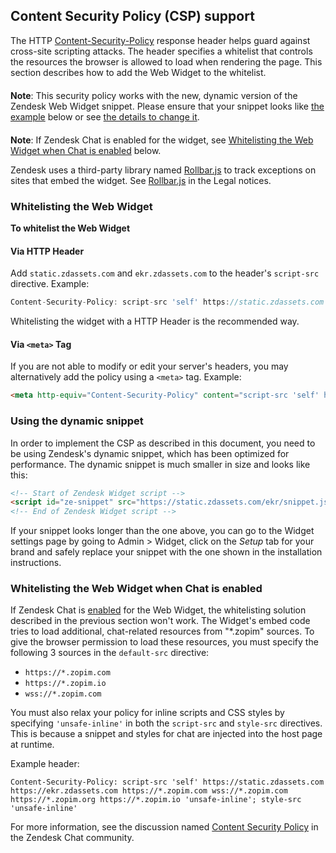 ## Content Security Policy (CSP) support

The HTTP [Content-Security-Policy](http://www.html5rocks.com/en/tutorials/security/content-security-policy/) response header helps guard against cross-site scripting attacks. The header specifies a whitelist that controls the resources the browser is allowed to load when rendering the page. This section describes how to add the Web Widget to the whitelist.

<p class="alert alert-warning" style="margin-top:20px;"><strong>Note</strong>: This security policy works with the new, dynamic version of the Zendesk Web Widget snippet. Please ensure that your snippet looks like <a href="#using-the-dynamic-snippet">the example</a> below or see <a href="#using-the-dynamic-snippet">the details to change it</a>.</p>

<p class="alert alert-warning" style="margin-top:20px;"><strong>Note</strong>: If Zendesk Chat is enabled for the widget, see <a href="#whitelisting-the-web-widget-when-chat-is-enabled">Whitelisting the Web Widget when Chat is enabled</a> below.</p>

Zendesk uses a third-party library named [Rollbar.js](https://rollbar.com/) to track exceptions on sites that embed the widget. See [Rollbar.js](https://developer.zendesk.com/embeddables/docs/widget/legal#rollbar.js) in the Legal notices.

### Whitelisting the Web Widget

**To whitelist the Web Widget**

#### Via HTTP Header

Add `static.zdassets.com` and `ekr.zdassets.com` to the header's `script-src` directive. Example:

```js
Content-Security-Policy: script-src 'self' https://static.zdassets.com https://ekr.zdassets.com
```

Whitelisting the widget with a HTTP Header is the recommended way.

#### Via `<meta>` Tag

If you are not able to modify or edit your server's headers, you may alternatively add the policy using a `<meta>` tag. Example:

 ```html
 <meta http-equiv="Content-Security-Policy" content="script-src 'self' https://static.zdassets.com https://ekr.zdassets.com">
 ```

### Using the dynamic snippet

In order to implement the CSP as described in this document, you need to be using Zendesk's dynamic snippet, which has been optimized for performance. The dynamic snippet is much smaller in size and looks like this:

```html
<!-- Start of Zendesk Widget script -->
<script id="ze-snippet" src="https://static.zdassets.com/ekr/snippet.js?key=xxxxxxxx-xxxx-xxxx-xxxx-xxxxxxxxxxxx"> </script>
<!-- End of Zendesk Widget script -->
```

If your snippet looks longer than the one above, you can go to the Widget settings page by going to Admin > Widget, click on the _Setup_ tab for your brand and safely replace your snippet with the one shown in the installation instructions.

### Whitelisting the Web Widget when Chat is enabled

If Zendesk Chat is [enabled](https://support.zendesk.com/hc/en-us/articles/203908456#topic_j1f_4gd_bq) for the Web Widget, the whitelisting solution described in the previous section won't work. The Widget's embed code tries to load additional, chat-related resources from "\*.zopim" sources. To give the browser permission to load these resources, you must specify the following 3 sources in the `default-src` directive:

* `https://*.zopim.com`
* `https://*.zopim.io`
* `wss://*.zopim.com`

You must also relax your policy for inline scripts and CSS styles by specifying `'unsafe-inline'` in both the `script-src` and `style-src` directives. This is because a snippet and styles for chat are injected into the host page at runtime.

Example header:

```
Content-Security-Policy: script-src 'self' https://static.zdassets.com https://ekr.zdassets.com https://*.zopim.com wss://*.zopim.com https://*.zopim.org https://*.zopim.io 'unsafe-inline'; style-src 'unsafe-inline'
```

For more information, see the discussion named [Content Security Policy](https://chat.zendesk.com/hc/en-us/community/posts/210316137/comments/211646308) in the Zendesk Chat community.
